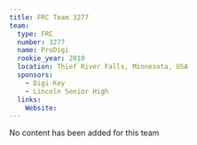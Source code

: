 ```yaml
---
title: FRC Team 3277
team:
  type: FRC
  number: 3277
  name: ProDigi
  rookie_year: 2010
  location: Thief River Falls, Minnesota, USA
  sponsors:
    - Digi-Key
    - Lincoln Senior High
  links:
    Website: 
---
```

No content has been added for this team